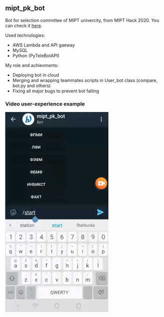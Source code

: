 ## mipt_pk_bot
Bot for selection committee of MIPT univercity, from MIPT Hack 2020.
You can check it [here](https://t.me/FreeFlowBot).

Used technologies:
  - AWS Lambda and API gaeway
  - MySQL
  - Python (PyTeleBotAPI)
  
My role and achievments:
  - Deploying bot in cloud
  - Merging and wrapping teammates scripts in User_bot class (compare, bot.py and others)
  - Fixing all major bugs to prevent bot falling

### Video user-experience example
<img align="centr" alt="work example" src="./data/work_example.gif" />
